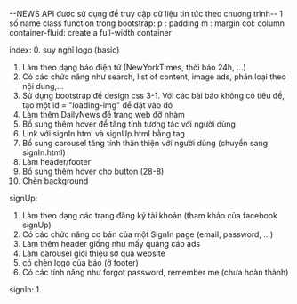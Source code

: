--NEWS API được sử dụng để truy cập dữ liệu tin tức theo chương trình--
1 số name class function trong bootstrap: 
p : padding
m : margin
col: column 
container-fluid: create a full-width container

index: 
0. suy nghĩ logo (basic)
1. Làm theo dạng báo điện tử (NewYorkTimes, thời báo 24h, ...)
2. Có các chức năng như search, list of content, image ads, phân loại theo nội dung,...
3. Sử dụng bootstrap để design css
3-1. Với các bài báo không có tiêu đề, tạo một id = "loading-img" để đặt vào đó 
4. Làm thêm DailyNews để trang web đỡ nhàm
5. Bổ sung thêm hover để tăng tính tương tác với người dùng
6. Link với signIn.html và signUp.html bằng tag <a>
7. Bổ sung carousel tăng tính thân thiện với người dùng (chuyển sang signIn.html)
8. Làm header/footer
9. Bổ sung thêm hover cho button (28-8)
10. Chèn background

signUp:
1. Làm theo dạng các trang đăng ký tài khoản (tham khảo của facebook signUp)
2. Có các chức năng cơ bản của một SignIn page (email, password, ...)
3. Làm thêm header giống như mấy quảng cáo ads
4. Làm carousel giới thiệu sơ qua website
5. có chèn logo của báo (ở footer)
6. Có các tính năng như forgot password, remember me (chưa hoàn thành)


signIn:
1.